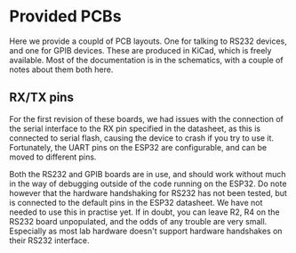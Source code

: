 # Provided PCBs

Here we provide a coupld of PCB layouts. One for talking to RS232 devices, and one for GPIB devices. These are produced in KiCad, which is freely available. Most of the documentation is in the schematics, with a couple of notes about them both here.


## RX/TX pins
For the first revision of these boards, we had issues with the connection of the serial interface to the RX pin specified in the datasheet, as this is connected to serial flash, causing the device to crash if you try to use it. Fortunately, the UART pins on the ESP32 are configurable, and can be moved to different pins.

Both the RS232 and GPIB boards are in use, and should work without much in the way of debugging outside of the code running on the ESP32. Do note however that the hardware handshaking for RS232 has not been tested, but is connected to the default pins in the ESP32 datasheet. We have not needed to use this in practise yet. If in doubt, you can leave R2, R4 on the RS232 board unpopulated, and the odds of any trouble are very small. Especially as most lab hardware doesn't support hardware handshakes on their RS232 interface.
